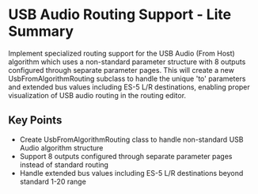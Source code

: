 # USB Audio Routing Support - Lite Summary

Implement specialized routing support for the USB Audio (From Host) algorithm which uses a non-standard parameter structure with 8 outputs configured through separate parameter pages. This will create a new UsbFromAlgorithmRouting subclass to handle the unique 'to' parameters and extended bus values including ES-5 L/R destinations, enabling proper visualization of USB audio routing in the routing editor.

## Key Points
- Create UsbFromAlgorithmRouting class to handle non-standard USB Audio algorithm structure
- Support 8 outputs configured through separate parameter pages instead of standard routing
- Handle extended bus values including ES-5 L/R destinations beyond standard 1-20 range